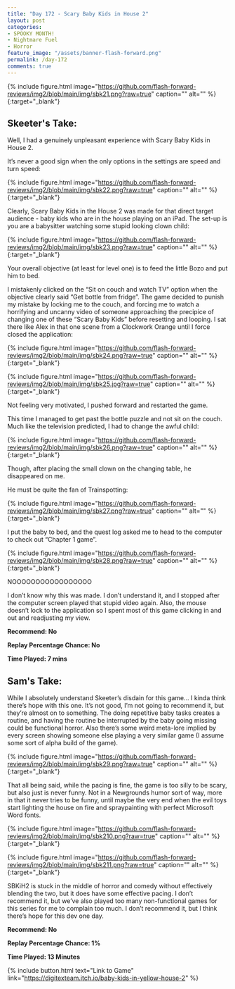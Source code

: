 ```yaml
---
title: "Day 172 - Scary Baby Kids in House 2"
layout: post
categories:
- SPOOKY MONTH!
- Nightmare Fuel
- Horror
feature_image: "/assets/banner-flash-forward.png"
permalink: /day-172
comments: true
---
```


{% include figure.html image="https://github.com/flash-forward-reviews/img2/blob/main/img/sbk21.png?raw=true" caption="" alt="" %}{:target="_blank"}

## Skeeter's Take:

Well, I had a genuinely unpleasant experience with Scary Baby Kids in House 2. 

It’s never a good sign when the only options in the settings are speed and turn speed: 

{% include figure.html image="https://github.com/flash-forward-reviews/img2/blob/main/img/sbk22.png?raw=true" caption="" alt="" %}{:target="_blank"}

Clearly, Scary Baby Kids in the House 2 was made for that direct target audience - baby kids who are in the house playing on an iPad. The set-up is you are a babysitter watching some stupid looking clown child: 

{% include figure.html image="https://github.com/flash-forward-reviews/img2/blob/main/img/sbk23.png?raw=true" caption="" alt="" %}{:target="_blank"}

Your overall objective (at least for level one) is to feed the little Bozo and put him to bed. 

I mistakenly clicked on the “Sit on couch and watch TV” option when the objective clearly said “Get bottle from fridge”. The game decided to punish my mistake by locking me to the couch, and forcing me to watch a horrifying and uncanny video of someone approaching the precipice of changing one of these “Scary Baby Kids” before resetting and looping. I sat there like Alex in that one scene from a Clockwork Orange until I force closed the application: 

{% include figure.html image="https://github.com/flash-forward-reviews/img2/blob/main/img/sbk24.png?raw=true" caption="" alt="" %}{:target="_blank"}

{% include figure.html image="https://github.com/flash-forward-reviews/img2/blob/main/img/sbk25.jpg?raw=true" caption="" alt="" %}{:target="_blank"}

Not feeling very motivated, I pushed forward and restarted the game. 

This time I managed to get past the bottle puzzle and not sit on the couch. Much like the television predicted, I had to change the awful child: 

{% include figure.html image="https://github.com/flash-forward-reviews/img2/blob/main/img/sbk26.png?raw=true" caption="" alt="" %}{:target="_blank"}

Though, after placing the small clown on the changing table, he disappeared on me. 

He must be quite the fan of Trainspotting: 

{% include figure.html image="https://github.com/flash-forward-reviews/img2/blob/main/img/sbk27.png?raw=true" caption="" alt="" %}{:target="_blank"}

I put the baby to bed, and the quest log asked me to head to the computer to check out “Chapter 1 game”. 

{% include figure.html image="https://github.com/flash-forward-reviews/img2/blob/main/img/sbk28.png?raw=true" caption="" alt="" %}{:target="_blank"}

NOOOOOOOOOOOOOOOOO

I don’t know why this was made. I don’t understand it, and I stopped after the computer screen played that stupid video again. 
Also, the mouse doesn’t lock to the application so I spent most of this game clicking in and out and readjusting my view. 

**Recommend: No**

**Replay Percentage Chance: No**

**Time Played: 7 mins**

## Sam's Take:

While I absolutely understand Skeeter’s disdain for this game... I kinda think there’s hope with this one. It’s not good, I’m not going to recommend it, but they’re almost on to something. The doing repetitive baby tasks creates a routine, and having the routine be interrupted by the baby going missing could be functional horror. Also there’s some weird meta-lore implied by every screen showing someone else playing a very similar game (I assume some sort of alpha build of the game).

{% include figure.html image="https://github.com/flash-forward-reviews/img2/blob/main/img/sbk29.png?raw=true" caption="" alt="" %}{:target="_blank"}

That all being said, while the pacing is fine, the game is too silly to be scary, but also just is never funny. Not in a Newgrounds humor sort of way, more in that it never tries to be funny, until maybe the very end when the evil toys start lighting the house on fire and spraypainting with perfect Microsoft Word fonts.

{% include figure.html image="https://github.com/flash-forward-reviews/img2/blob/main/img/sbk210.png?raw=true" caption="" alt="" %}{:target="_blank"}

{% include figure.html image="https://github.com/flash-forward-reviews/img2/blob/main/img/sbk211.png?raw=true" caption="" alt="" %}{:target="_blank"}

SBKiH2 is stuck in the middle of horror and comedy without effectively blending the two, but it does have some effective pacing. I don’t recommend it, but we’ve also played too many non-functional games for this series for me to complain too much. I don’t recommend it, but I think there’s hope for this dev one day.

**Recommend: No** 

**Replay Percentage Chance: 1%**

**Time Played: 13 Minutes**

{% include button.html text="Link to Game" link="https://digitexteam.itch.io/baby-kids-in-yellow-house-2" %}
